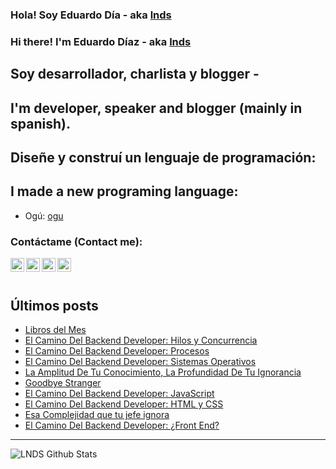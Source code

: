 
### Hola! Soy Eduardo Día - aka [lnds][website]

### Hi there! I'm Eduardo Díaz - aka [lnds][website] 

## Soy desarrollador, charlista y blogger -

## I'm developer, speaker and blogger (mainly in spanish).

## Diseñe y construí un lenguaje de programación:

## I made a new programing language:

- Ogú: [ogu]

### Contáctame (Contact me):

[<img align="left" alt="lnds | Twitter" width="22px" src="https://cdn.jsdelivr.net/npm/simple-icons@v3/icons/twitter.svg">][twitter]

[<img align="left" alt="ediaz | LinkedIn" width="22px" src="https://cdn.jsdelivr.net/npm/simple-icons@v3/icons/linkedin.svg">][linkedin]

[<img align="left" alt="ediaz | Facebook" width="22px" src="https://cdn.jsdelivr.net/npm/simple-icons@v3/icons/facebook.svg">][facebook]


[<img align="left" alt="lnds | Patreon" width="22px" src="https://cdn.jsdelivr.net/npm/simple-icons@v3/icons/ko-fi.svg">][kofi]
<br>
<br>

## Últimos posts

<!-- BLOG-POST-LIST:START -->
- [Libros del Mes](https://lnds.net/blog/lnds/2021/02/27/libros-del-mes/)
- [El Camino Del Backend Developer: Hilos y Concurrencia](https://www.programando.org/blog/2021/02/20/el-camino-del-backend-developer-hilos-y-concurrencia/)
- [El Camino Del Backend Developer: Procesos](https://www.programando.org/blog/2021/02/13/el-camino-del-backend-developer-procesos/)
- [El Camino Del Backend Developer: Sistemas Operativos](https://www.programando.org/blog/2021/02/09/el-camino-del-backend-developer-sistemas-operativos/)
- [La Amplitud De Tu Conocimiento, La Profundidad De Tu Ignorancia](https://lnds.net/blog/lnds/2021/01/06/la-amplitud-de-tu-conocimiento-la-profundidad-de-tu-ignorancia/)
- [Goodbye Stranger](https://lnds.net/blog/lnds/2020/12/13/goodbye-stranger/)
- [El Camino Del Backend Developer: JavaScript](https://www.programando.org/blog/2020/12/12/el-camino-del-backend-developer-javascript/)
- [El Camino Del Backend Developer: HTML y CSS](https://www.programando.org/blog/2020/10/11/el-camino-del-backend-developer-html-y-css/)
- [Esa Complejidad que tu jefe ignora](https://lnds.net/blog/lnds/2020/10/04/esa-complejidad-que-tu-jefe-ignora/)
- [El Camino Del Backend Developer: ¿Front End?](https://www.programando.org/blog/2020/09/26/el-camino-del-backend-developer-front-end/)
<!-- BLOG-POST-LIST:END -->


---

<img align="left" alt="LNDS  Github Stats" src="https://github-readme-stats.vercel.app/api?username=lnds&show_icons=true&hide_border=true" />


[website]: https://lnds.net/
[website]: https://programando.org/
[website]: https://akarru.com/
[twitter]: https://twitter.com/lnds
[linkedin]: https://www.linkedin.com/in/ediaz/
[facebook]: https://www.facebook.com/EduardoDiazCortes
[kofi]: https://ko-fi.com/lnds

[ogu]: https://github.com/ogu-lang